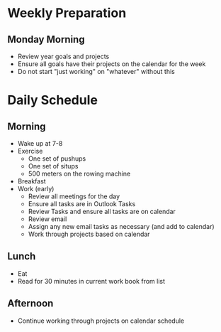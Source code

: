 # Weekly Preparation

## Monday Morning

- Review year goals and projects
- Ensure all goals have their projects on the calendar for the week
- Do not start "just working" on "whatever" without this
 
# Daily Schedule

## Morning

- Wake up at 7-8
- Exercise
    - One set of pushups
    - One set of situps
    - 500 meters on the rowing machine
- Breakfast
- Work (early)
    - Review all meetings for the day
    - Ensure all tasks are in Outlook Tasks
    - Review Tasks and ensure all tasks are on calendar
    - Review email 
    - Assign any new email tasks as necessary (and add to calendar) 
    - Work through projects based on calendar

## Lunch

- Eat
- Read for 30 minutes in current work book from list

## Afternoon

- Continue working through projects on calendar schedule 


